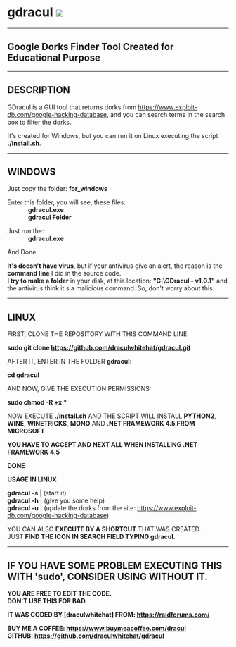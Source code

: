 # gdracul <img src="https://avatars.githubusercontent.com/u/74034934?v=4"></img>

--------------------------------------------------------------------------------
Google Dorks Finder Tool Created for Educational Purpose
--------------------------------------------------------------------------------

--------------------------------------------------------------------------------
DESCRIPTION
--------------------------------------------------------------------------------

GDracul is a GUI tool that returns dorks from https://www.exploit-db.com/google-hacking-database, and you can search terms 
in the search box to filter the dorks.

It's created for Windows, but you can run it on Linux executing the script <b>./install.sh</b>.

--------------------------------------------------------------------------------
WINDOWS
--------------------------------------------------------------------------------
Just copy the folder: 
	<b>for_windows</b>

Enter this folder, you will see, these files:</br>
&nbsp;&nbsp;&nbsp;&nbsp;&nbsp;&nbsp;&nbsp;&nbsp;&nbsp;&nbsp;&nbsp;&nbsp;<b>gdracul.exe</b></br>
&nbsp;&nbsp;&nbsp;&nbsp;&nbsp;&nbsp;&nbsp;&nbsp;&nbsp;&nbsp;&nbsp;&nbsp;<b>gdracul Folder</b>

Just run the:</br> 
&nbsp;&nbsp;&nbsp;&nbsp;&nbsp;&nbsp;&nbsp;&nbsp;&nbsp;&nbsp;&nbsp;&nbsp;<b>gdracul.exe</b>

And Done.

<b>It's doesn't have virus</b>, but if your antivirus give an alert, the reason is the <b>command line</b> I did in the source code.<b></br>
I try to make a folder</b> in your disk, at this location: <b>"C:\GDracul - v1.0.1"</b> and the antivirus think it's a malicious command. So, don't worry about this.

--------------------------------------------------------------------------------
LINUX
--------------------------------------------------------------------------------
FIRST, CLONE THE REPOSITORY WITH THIS COMMAND LINE:</br>

<b>sudo git clone https://github.com/draculwhitehat/gdracul.git</b></br>

AFTER IT, ENTER IN THE FOLDER <b>gdracul</b>:</br>

<b>cd gdracul</b></br>

AND NOW, GIVE THE EXECUTION PERMISSIONS:</br>

<b>sudo chmod -R +x *</b></br>

NOW EXECUTE <b>./install.sh</b> AND THE SCRIPT WILL INSTALL <b>PYTHON2</b>, <b>WINE</b>, <b>WINETRICKS</b>, <b>MONO</b> AND <b>.NET FRAMEWORK 4.5 FROM MICROSOFT</b>

<b>YOU HAVE TO ACCEPT AND NEXT ALL WHEN INSTALLING .NET FRAMEWORK 4.5</b>

<b>DONE</b>

<b>USAGE IN LINUX</b>

<b>gdracul -s</b> | (start it)</br>
<b>gdracul -h</b> | (give you some help)</br>
<b>gdracul -u</b> | (update the dorks from the site: https://www.exploit-db.com/google-hacking-database)

YOU CAN ALSO <b>EXECUTE BY A SHORTCUT</b> THAT WAS CREATED.</br>
JUST <b>FIND THE ICON IN SEARCH FIELD TYPING gdracul<b/>.

--------------------------------------------------------------------------------
IF YOU HAVE SOME PROBLEM EXECUTING THIS WITH 'sudo', CONSIDER USING WITHOUT IT.
--------------------------------------------------------------------------------
<b>YOU ARE FREE TO EDIT THE CODE.</br>
DON'T USE THIS FOR BAD.</br></b>

<b>IT WAS CODED BY [draculwhitehat] FROM: https://raidforums.com/</b></br>

<b>BUY ME A COFFEE: https://www.buymeacoffee.com/dracul</br>
GITHUB: https://github.com/draculwhitehat/gdracul</b>

